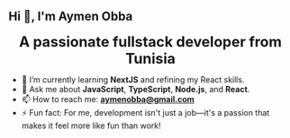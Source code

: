 ## Hi 👋, I'm Aymen Obba 
<p align="center">
  <strong style="font-size: 1.8em;">A passionate fullstack developer from Tunisia</strong>
</p>

- 🌱 I’m currently learning **NextJS** and refining my React skills.
- 💬 Ask me about **JavaScript**, **TypeScript**, **Node.js**, and **React**.
- 📫 How to reach me: **aymenobba@gmail.com**
- ⚡ Fun fact: For me, development isn't just a job—it's a passion that makes it feel more like fun than work!
